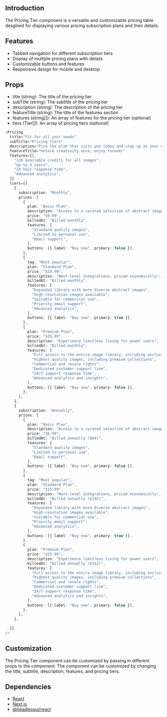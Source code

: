 ## Introduction
The Pricing Tier component is a versatile and customizable pricing table desgined for displaying various pricing subscription plans and their details.

## Features

- Tabbed navigation for different subscription tiers
- Display of multiple pricing plans with details
- Customizable buttons and features
- Responsive design for mobile and desktop

## Props
- title (string): The title of the pricing tier
- subTitle (string): The subtitle of the pricing tier
- description (string): The description of the pricing tier
- featureTitle (string): The title of the features section
- features (string[]): An array of features for the pricing tier (optional)
- tiers (Tier[]): An array of pricing tiers (optional)

```typescript
<Pricing
  title="Fit for all your needs"
  subTitle="Pricing Tiers"
  description="Pick the plan that suits you today and step up as your demands grow - our flexible options have your journey mapped out."
  featureTitle="Unlock creativity once, enjoy forever"
  features={[
    "128 available credits for all images",
    "Up to 3 users",
    "24 hour response time",
    "Advanced analytics",
  ]}
  tiers={[
    {
      subscription: "Monthly",
      prices: [
        {
          plan: "Basic Plan",
          description: "Access to a curated selection of abstract images",
          price: "$9.99",
          billedAt: "Billed monthly",
          features: [
            "Standard quality images",
            "Limited to personal use",
            "Email support",
          ],
          buttons: [{ label: "Buy now", primary: false }],
        },
        {
          tag: "Most popular",
          plan: "Standard Plan",
          price: "$19.99",
          description: "Next-level Integrations, priced economically",
          billedAt: "Billed monthly",
          features: [
            "Expanded library with more diverse abstract images",
            "High-resolution images available",
            "Suitable for commercial use",
            "Priority email support",
            "Advanced analytics",
          ],
          buttons: [{ label: "Buy now", primary: true }],
        },
        {
          plan: "Premium Plan",
          price: "$29.99",
          description: "Experience limitless living for power users",
          billedAt: "Billed monthly",
          features: [
            "Full access to the entire image library, including exclusive content",
            "Highest quality images, including premium collections",
            "Commercial and resale rights",
            "Dedicated customer support line",
            "24/7 support response time",
            "Advanced analytics and insights",
          ],
          buttons: [{ label: "Buy now", primary: false }],
        },
      ],
    },
    {
      subscription: "Annually",
      prices: [
        {
          plan: "Basic Plan",
          description: "Access to a curated selection of abstract images",
          price: "$6.99",
          billedAt: "Billed annually ($84)",
          features: [
            "Standard quality images",
            "Limited to personal use",
            "Email support",
          ],
          buttons: [{ label: "Buy now", primary: false }],
        },
        {
          tag: "Most popular",
          plan: "Standard Plan",
          price: "$15.99",
          description: "Next-level Integrations, priced economically",
          billedAt: "Billed annually ($192)",
          features: [
            "Expanded library with more diverse abstract images",
            "High-resolution images available",
            "Suitable for commercial use",
            "Priority email support",
            "Advanced analytics",
          ],
          buttons: [{ label: "Buy now", primary: true }],
        },
        {
          plan: "Premium Plan",
          price: "$25.99",
          description: "Experience limitless living for power users",
          billedAt: "Billed annually ($312)",
          features: [
            "Full access to the entire image library, including exclusive content",
            "Highest quality images, including premium collections",
            "Commercial and resale rights",
            "Dedicated customer support line",
            "24/7 support response time",
            "Advanced analytics and insights",
          ],
          buttons: [{ label: "Buy now", primary: false }],
        },
      ],
    },
    
  ]}
/>
```

## Customization
The Pricing Tier component can be customized by passing in different props to the component. The component can be customized by changing the title, subtitle, description, features, and pricing tiers.

## Dependencies
- [React](https://reactjs.org/)
- [Next.js](https://nextjs.org/)
- [@headlessui/react](https://headlessui.dev/react/)